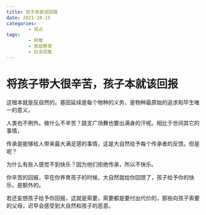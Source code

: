 ```yaml
---
title: 孩子本就该回报
date: 2021-10-15
categories:
        - 观点
tags:
        - 转载
        - 家庭教育
        - 社会现象
---
```


# 将孩子带大很辛苦，孩子本就该回报

这根本就是反自然的。基因延续是每个物种的义务，是物种最原始的追求和毕生唯一的意义，

人类也不例外。做什么不辛苦？跳支广场舞也要出满身的汗呢。相比于世间其它的事情，

传承是能够给人带来最大满足感的事情，这是大自然给予每个传承者的反馈。但是呢？

为什么有些人感觉不到快乐？因为他们拒绝传承，所以不快乐。

你辛苦的回报，早在你养育孩子的时候，大自然就给你回馈了，孩子给予你的快乐，是额外的。

若还妄想孩子给予你回报，这就是索要，索要都是要付出代价的，那些向孩子索要的父母，迟早会感受到大自然和孩子的恶意。
